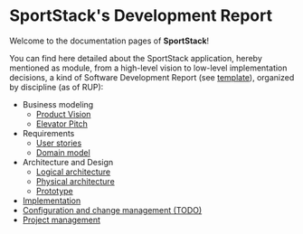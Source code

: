 # SportStack's Development Report

Welcome to the documentation pages of **SportStack**!

You can find here detailed about the SportStack application, hereby mentioned as module, from a high-level vision to low-level implementation decisions, a kind of Software Development Report (see [template](https://github.com/softeng-feup/open-cx/blob/master/docs/templates/Development-Report.md)), organized by discipline (as of RUP): 

* Business modeling
  * [Product Vision](https://github.com/FEUP-LEIC-ES-2022-23/2LEIC03T5/blob/main/docs/ProductVision.md)
  * [Elevator Pitch](https://github.com/FEUP-LEIC-ES-2022-23/2LEIC03T5/blob/main/docs/ElevatorPitch.md)
* Requirements
  * [User stories](https://github.com/FEUP-LEIC-ES-2022-23/2LEIC03T5/blob/main/docs/requirements.md#user-stories)
  * [Domain model](https://github.com/FEUP-LEIC-ES-2022-23/2LEIC03T5/blob/main/docs/requirements.md#domain-model)
* Architecture and Design
  * [Logical architecture](https://github.com/FEUP-LEIC-ES-2022-23/2LEIC03T5/blob/main/docs/ArchitectureAndDesign.md#logical-architecture)
  * [Physical architecture](https://github.com/FEUP-LEIC-ES-2022-23/2LEIC03T5/blob/main/docs/ArchitectureAndDesign.md#physical-architecture)
  * [Prototype](https://github.com/FEUP-LEIC-ES-2022-23/2LEIC03T5/blob/main/docs/ArchitectureAndDesign.md#prototype)
* [Implementation](https://github.com/FEUP-LEIC-ES-2022-23/2LEIC03T5/tree/main/app)
* [Configuration and change management (TODO)]()
* [Project management](https://github.com/FEUP-LEIC-ES-2022-23/2LEIC03T5/blob/main/docs/ProjectManagement.md)



